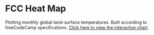 # FCC Heat Map

Plotting monthly global land-surface temperatures. Built according to freeCodeCamp specifications. [Click here to view the interactive chart]().
